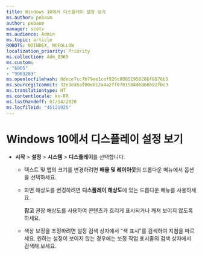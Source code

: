 ```yaml
---
title: Windows 10에서 디스플레이 설정 보기
ms.author: pebaum
author: pebaum
manager: scotv
ms.audience: Admin
ms.topic: article
ROBOTS: NOINDEX, NOFOLLOW
localization_priority: Priority
ms.collection: Adm_O365
ms.custom:
- "6005"
- "9003203"
ms.openlocfilehash: 0dece7cc7b79ee1cef926c80051958286f8876b5
ms.sourcegitcommit: 32e3ea6af00e012a4a2ff0701584d6866b92fbc3
ms.translationtype: HT
ms.contentlocale: ko-KR
ms.lasthandoff: 07/14/2020
ms.locfileid: "45121925"
---
```

# <a name="view-display-settings-in-windows-10"></a>Windows 10에서 디스플레이 설정 보기

- **시작**  > **설정**  > **시스템** > **디스플레이**를 선택합니다.
    -  텍스트 및 앱의 크기를 변경하려면 **배율 및 레이아웃**의 드롭다운 메뉴에서 옵션을 선택하세요.
    - 화면 해상도를 변경하려면 **디스플레이 해상도**에 있는 드롭다운 메뉴를 사용하세요.
     
      **참고** 권장 해상도를 사용하여 콘텐츠가 흐리게 표시되거나 깨져 보이지 않도록 하세요.
    - 색상 보정을 조정하려면 설정 검색 상자에서 "색 표시"를 검색하여 지침을 따르세요. 원하는 설정이 보이지 않는 경우에는 보정 작업 표시줄의 검색 상자에서 검색해 보세요.